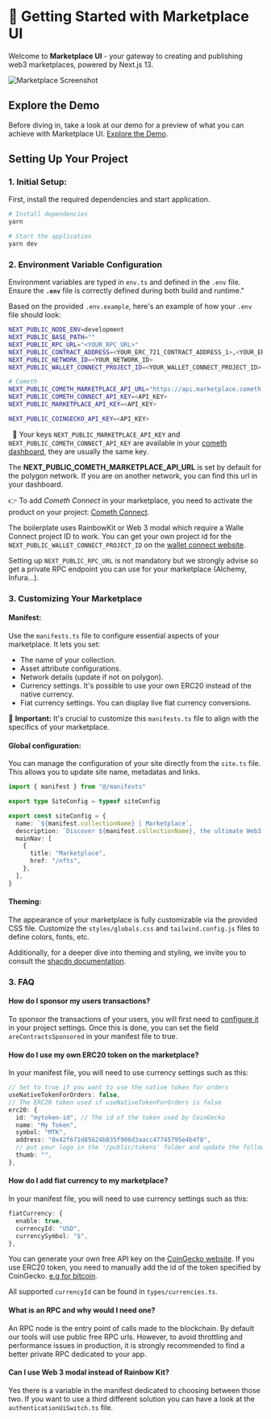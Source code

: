 # 🚀 Getting Started with Marketplace UI

Welcome to **Marketplace UI** - your gateway to creating and publishing web3 marketplaces, powered by Next.js 13.

![Marketplace Screenshot](./thumbnail.png)

## Explore the Demo

Before diving in, take a look at our demo for a preview of what you can achieve with Marketplace UI. 
[Explore the Demo](https://demo.cometh.io/marketplace/marketplace).

## Setting Up Your Project

### 1. Initial Setup:

First, install the required dependencies and start application.

```bash
# Install dependencies
yarn

# Start the application
yarn dev
```


### 2. Environment Variable Configuration
Environment variables are typed in `env.ts` and defined in the `.env` file. Ensure the **`.env`** file is correctly defined during both build and runtime."

Based on the provided `.env.example`, here's an example of how your `.env` file should look:

```sh
NEXT_PUBLIC_NODE_ENV=development
NEXT_PUBLIC_BASE_PATH=""
NEXT_PUBLIC_RPC_URL="<YOUR_RPC_URL>"
NEXT_PUBLIC_CONTRACT_ADDRESS=<YOUR_ERC_721_CONTRACT_ADDRESS_1>,<YOUR_ERC_721_CONTRACT_ADDRESS_2>
NEXT_PUBLIC_NETWORK_ID=<YOUR_NETWORK_ID>
NEXT_PUBLIC_WALLET_CONNECT_PROJECT_ID=<YOUR_WALLET_CONNECT_PROJECT_ID>

# Cometh
NEXT_PUBLIC_COMETH_MARKETPLACE_API_URL="https://api.marketplace.cometh.io/v1"
NEXT_PUBLIC_COMETH_CONNECT_API_KEY=<API_KEY>
NEXT_PUBLIC_MARKETPLACE_API_KEY=<API_KEY>

NEXT_PUBLIC_COINGECKO_API_KEY=<API_KEY>
```
 
🔧 Your keys `NEXT_PUBLIC_MARKETPLACE_API_KEY` and `NEXT_PUBLIC_COMETH_CONNECT_API_KEY` are available in your [cometh dashboard](https://app.cometh.io/), they are usually the same key.

The **NEXT_PUBLIC_COMETH_MARKETPLACE_API_URL** is set by default for the polygon network. If you are on another network, you can find this url in your dashboard.

👉 To add *Cometh Connect* in your marketplace, you need to activate the product on your project: [Cometh Connect](https://docs.cometh.io/connect/quickstart/getting-started).

The boilerplate uses RainbowKit or Web 3 modal which require a Walle Connect project ID to work. You can get your own project id for the `NEXT_PUBLIC_WALLET_CONNECT_PROJECT_ID` on the [wallet connect website](https://cloud.walletconnect.com/sign-in).

Setting up `NEXT_PUBLIC_RPC_URL` is not mandatory but we strongly advise so get a private RPC endpoint you can use for your marketplace (Alchemy, Infura...).

### 3. Customizing Your Marketplace

#### **Manifest:** 
Use the `manifests.ts` file to configure essential aspects of your marketplace. It lets you set:
- The name of your collection.
- Asset attribute configurations.
- Network details (update if not on polygon).
- Currency settings. It's possible to use your own ERC20 instead of the native currency. 
- Fiat currency settings. You can display live fiat currency conversions. 

🔧 **Important:** It's crucial to customize this `manifests.ts` file to align with the specifics of your marketplace.

#### **Global configuration:**
You can manage the configuration of your site directly from the `site.ts` file. This allows you to update site name, metadatas and links.

```typescript
import { manifest } from "@/manifests"

export type SiteConfig = typeof siteConfig

export const siteConfig = {
  name: `${manifest.collectionName} | Marketplace`,
  description: `Discover ${manifest.collectionName}, the ultimate Web3 marketplace platform.`,
  mainNav: [
    {
      title: "Marketplace",
      href: "/nfts",
    },
  ],
}
```

#### **Theming:**
The appearance of your marketplace is fully customizable via the provided CSS file. Customize the `styles/globals.css` and `tailwind.config.js` files to define colors, fonts, etc.

Additionally, for a deeper dive into theming and styling, we invite you to consult the [shacdn documentation](https://ui.shadcn.com/docs/theming).

### 3. FAQ

#### How do I sponsor my users transactions?

To sponsor the transactions of your users, you will first need to [configure it](https://docs.cometh.io/marketplace/resources/sponsoring-transactions) in your project settings. Once this is done, you can set the field `areContractsSponsored` in your manifest file to true.

#### How do I use my own ERC20 token on the marketplace?

In your manifest file, you will need to use currency settings such as this:

```typescript
// Set to true if you want to use the native token for orders
useNativeTokenForOrders: false,
// The ERC20 token used if useNativeTokenForOrders is false
erc20: {
  id: "mytoken-id", // The id of the token used by CoinGecko
  name: "My Token",
  symbol: "MTK",
  address: "0x42f671d85624b835f906d3aacc47745795e4b4f8",
  // put your logo in the '/public/tokens' folder and update the following line (example: "mytoken.png")
  thumb: "",
},
```

#### How do I add fiat currency to my marketplace?
In your manifest file, you will need to use currency settings such as this:

```typescript
fiatCurrency: {
  enable: true,
  currencyId: "USD",
  currencySymbol: "$",
},
```

You can generate your own free API key on the [CoinGecko website](https://docs.coingecko.com/v3.0.1/reference/setting-up-your-api-key).
If you use ERC20 token, you need to manually add the id of the token specified by CoinGecko. [e.g for bitcoin](https://www.dropbox.com/scl/fi/gfnyt5momih7f4dp05101/Capture-d-cran-2024-03-05-20.29.49.png?rlkey=w5w5wjmvagqhdyekrknnxt1i9&dl=0).

All supported `currencyId` can be found in `types/currencies.ts`.


#### What is an RPC and why would I need one?

An RPC node is the entry point of calls made to the blockchain. By default our tools will use public free RPC urls. However, to avoid throttling and performance issues in production, it is strongly recommended to find a better private RPC dedicated to your app. 

#### Can I use Web 3 modal instead of Rainbow Kit? 

Yes there is a variable in the manifest dedicated to choosing between those two. If you want to use a third different solution you can have a look at the `authenticationUiSwitch.ts` file. 